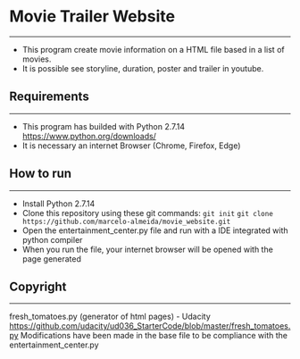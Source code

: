 # Movie Trailer Website
********************************************************************************************
- This program create movie information on a HTML file based in a list of movies.
- It is possible see storyline, duration, poster and trailer in youtube.
## Requirements
********************************************************************************************
- This program has builded with Python 2.7.14
  https://www.python.org/downloads/
- It is necessary an internet Browser (Chrome, Firefox, Edge)
## How to run
********************************************************************************************
- Install Python 2.7.14
- Clone this repository using these git commands:
  `git init`
  `git clone https://github.com/marcelo-almeida/movie_website.git`
- Open the entertainment_center.py file and run with a IDE integrated with python compiler
- When you run the file, your internet browser will be opened with the page generated

## Copyright
********************************************************************************************
fresh_tomatoes.py (generator of html pages) -  Udacity
https://github.com/udacity/ud036_StarterCode/blob/master/fresh_tomatoes.py
Modifications have been made in the base file to be compliance with the entertainment_center.py
